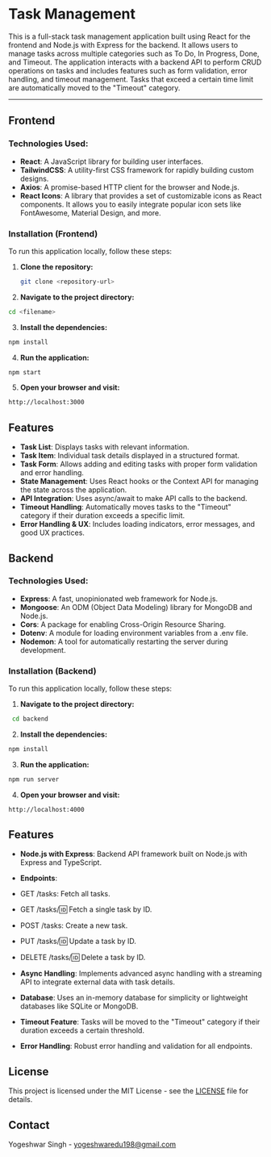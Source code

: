 # Task Management

This is a full-stack task management application built using React for the frontend and Node.js with Express for the backend. It allows users to manage tasks across multiple categories such as To Do, In Progress, Done, and Timeout. The application interacts with a backend API to perform CRUD operations on tasks and includes features such as form validation, error handling, and timeout management. Tasks that exceed a certain time limit are automatically moved to the "Timeout" category.

---

## Frontend

### Technologies Used:
- **React**: A JavaScript library for building user interfaces.
- **TailwindCSS**: A utility-first CSS framework for rapidly building custom designs.
- **Axios**: A promise-based HTTP client for the browser and Node.js.
- **React Icons**: A library that provides a set of customizable icons as React components. It allows you to easily integrate popular icon sets like FontAwesome, Material Design, and more.


### Installation (Frontend)

To run this application locally, follow these steps:

1. **Clone the repository:**
   ```bash
   git clone <repository-url>
   ```

2. **Navigate to the project directory:**
```bash
cd <filename>
```

3. **Install the dependencies:**
```bash
npm install
```
4. **Run the application:**
```bash
npm start
```
5. **Open your browser and visit:**
```bash
http://localhost:3000
```

## Features

- **Task List**: Displays tasks with relevant information.
- **Task Item**: Individual task details displayed in a structured format.
- **Task Form**: Allows adding and editing tasks with proper form validation and error handling.
- **State Management**: Uses React hooks or the Context API for managing the state across the application.
- **API Integration**: Uses async/await to make API calls to the backend.
- **Timeout Handling**: Automatically moves tasks to the "Timeout" category if their duration exceeds a specific limit.
- **Error Handling & UX**: Includes loading indicators, error messages, and good UX practices.

## Backend

### Technologies Used:

- **Express**: A fast, unopinionated web framework for Node.js.
- **Mongoose**: An ODM (Object Data Modeling) library for MongoDB and Node.js.
- **Cors**: A package for enabling Cross-Origin Resource Sharing.
- **Dotenv**: A module for loading environment variables from a .env file.
- **Nodemon**: A tool for automatically restarting the server during development.


### Installation (Backend)

To run this application locally, follow these steps:


1. **Navigate to the project directory:**
```bash
 cd backend
```

2. **Install the dependencies:**
```bash
npm install
```
3. **Run the application:**
```bash
npm run server
```
4. **Open your browser and visit:**
```bash
http://localhost:4000
```

## Features
- **Node.js with Express**: Backend API framework built on Node.js with Express and TypeScript.
- **Endpoints**:
- GET /tasks: Fetch all tasks.
- GET /tasks/:id: Fetch a single task by ID.
- POST /tasks: Create a new task.
- PUT /tasks/:id: Update a task by ID.
- DELETE /tasks/:id: Delete a task by ID.

- **Async Handling**: Implements advanced async handling with a streaming API to integrate external data with task details.
- **Database**: Uses an in-memory database for simplicity or lightweight databases like SQLite or MongoDB.
- **Timeout Feature**: Tasks will be moved to the "Timeout" category if their duration exceeds a certain threshold.
- **Error Handling**: Robust error handling and validation for all endpoints.

## License
This project is licensed under the MIT License - see the [LICENSE](LICENSE) file for details.

## Contact
Yogeshwar Singh - yogeshwaredu198@gmail.com
